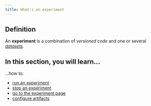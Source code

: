 ```yaml
---
title: What's an experiment
---
```


## Definition

An **experiment** is a combination of _versioned code_ and one or several [_datasets_](../models/introduction.md).

## In this section, you will learn...

...how to:

- [run an experiment](run-experiment.mdx)
- [stop an experiment](stop-experiment.mdx)
- [go to the experiment page](go-to-the-experiment-page.mdx)
- [configure artifacts](artifacts.mdx)

